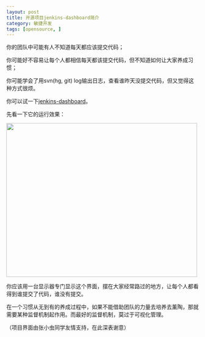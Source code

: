 ```yaml
---
layout: post
title: 开源项目jenkins-dashboard简介
category: 敏捷开发
tags: [opensource, ]
---
```

你的团队中可能有人不知道每天都应该提交代码；

你可能好不容易让每个人都相信每天都该提交代码，但不知道如何让大家养成习惯；

你可能学会了用svn(hg, git) log输出日志，查看谁昨天没提交代码，但又觉得这种方式很烦。

你可以试一下<a href="http://code.google.com/p/jenkins-dashboard">jenkins-dashboard</a>。

先看一下它的运行效果：

<a href="http://www.iamxiaodao.com/wp-content/uploads/2011/11/jenkins-dashboard.png"><img src="http://www.iamxiaodao.com/wp-content/uploads/2011/11/jenkins-dashboard-1024x826.png" alt="" title="jenkins-dashboard" width="500" height="403" class="alignnone size-large wp-image-774"></a>

你应该用一台显示器专门显示这个界面，摆在大家经常路过的地方，让每个人都看得到谁提交了代码，谁没有提交。

在一个习惯从无到有的养成过程中，如果不能借助团队的力量去培养去薰陶，那就需要某种监督机制起作用。而最好的监督机制，莫过于可视化管理。

（项目界面由张小虫同学友情支持，在此深表谢意）